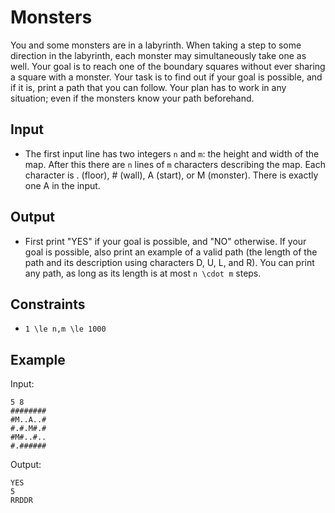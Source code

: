 # Monsters 

You and some monsters are in a labyrinth. When taking a step to some direction in the labyrinth, each monster may simultaneously take one as well. Your goal is to reach one of the boundary squares without ever sharing a square with a monster.
Your task is to find out if your goal is possible, and if it is, print a path that you can follow. Your plan has to work in any situation; even if the monsters know your path beforehand.
## Input
- The first input line has two integers ```n``` and ```m```: the height and width of the map.
After this there are ```n``` lines of ```m``` characters describing the map. Each character is . (floor), # (wall), A (start), or M (monster). There is exactly one A in the input.
## Output
- First print "YES" if your goal is possible, and "NO" otherwise.
If your goal is possible, also print an example of a valid path (the length of the path and its description using characters D, U, L, and R). You can print any path, as long as its length is at most ```n \cdot m``` steps.
## Constraints

- ```1 \le n,m \le 1000```

## Example
Input:
```
5 8
########
#M..A..#
#.#.M#.#
#M#..#..
#.######
```

Output:
```
YES
5
RRDDR
```
